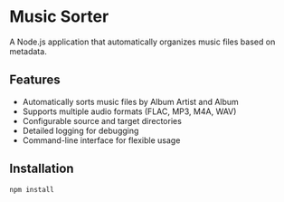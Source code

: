 # Music Sorter

A Node.js application that automatically organizes music files based on metadata.

## Features

- Automatically sorts music files by Album Artist and Album
- Supports multiple audio formats (FLAC, MP3, M4A, WAV)
- Configurable source and target directories
- Detailed logging for debugging
- Command-line interface for flexible usage

## Installation

```bash
npm install
